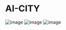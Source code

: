 # AI-CITY


![image](https://github.com/user-attachments/assets/f430aff8-f819-4c4f-a8d3-ea715fff4c67)
![image](https://github.com/user-attachments/assets/133344d8-276a-42a6-854e-1997b21b80d6)
![image](https://github.com/user-attachments/assets/dab89a8b-c27d-422b-a9eb-beca3d9d1c2f)

